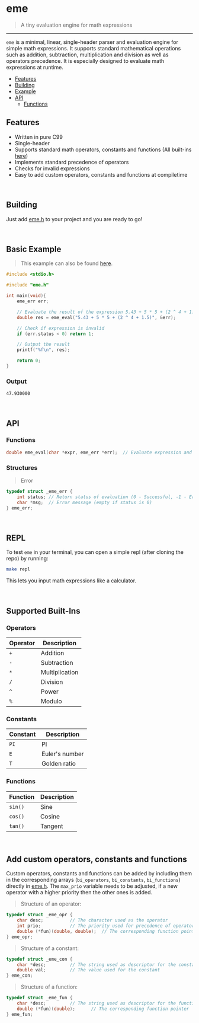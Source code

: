 # eme
> A tiny evaluation engine for math expressions

--- 

`eme` is a minimal, linear, single-header parser and evaluation engine for simple math expressions. It supports standard mathematical operations such as addition, subtraction, multiplication and division as well as operators precedence. It is especially designed to evaluate math expressions at runtime.

- [Features](#features)
- [Building](#building)
- [Example](#basic-example)
- [API](#api)
  - [Functions](#functions)

## Features
- Written in pure C99
- Single-header
- Supports standard math operators, constants and functions (All built-ins [here](#supported-built-ins))
- Implements standard precedence of operators
- Checks for invalid expressions
- Easy to add custom operators, constants and functions at compiletime

<br>

## Building
Just add [eme.h](https://github.com/Flederossi/eme/blob/main/eme.h) to your project and you are ready to go!

<br>

## Basic Example

> This example can also be found [here](https://github.com/Flederossi/eme/blob/main/example.c).

```c
#include <stdio.h>

#include "eme.h"

int main(void){
	eme_err err;

	// Evaluate the result of the expression 5.43 + 5 * 5 + (2 ^ 4 + 1.5)
	double res = eme_eval("5.43 + 5 * 5 + (2 ^ 4 + 1.5)", &err);

	// Check if expression is invalid
	if (err.status < 0) return 1;

	// Output the result
	printf("%f\n", res);

	return 0;
}
```

### Output

```
47.930000
```

<br>

## API
### Functions
```c
double eme_eval(char *expr, eme_err *err);	// Evaluate expression and return the result
```

### Structures
> Error
```c
typedef struct _eme_err {
	int status;	// Return status of evaluation (0 - Successful, -1 - Error)
	char *msg;	// Error message (empty if status is 0)
} eme_err;
```

<br>

## REPL
To test `eme` in your terminal, you can open a simple repl (after cloning the repo) by running:

```sh
make repl
```

This lets you input math expressions like a calculator.

<br>

## Supported Built-Ins
### Operators
| Operator | Description |
| - | - |
| `+` | Addition |
| `-` | Subtraction |
| `*` | Multiplication |
| `/` | Division |
| `^` | Power |
| `%` | Modulo |

### Constants
| Constant | Description |
| - | - |
| `PI` | PI |
| `E` | Euler's number |
| `T` | Golden ratio |

### Functions
| Function | Description |
| - | - |
| `sin()`| Sine |
| `cos()` | Cosine |
| `tan()` | Tangent |

<br>

## Add custom operators, constants and functions
Custom operators, constants and functions can be added by including them in the corresponding arrays (`bi_operators`, `bi_constants`, `bi_functions`) directly in [eme.h](https://github.com/Flederossi/eme/blob/main/eme.h). The `max_prio` variable needs to be adjusted, if a new operator with a higher priority then the other ones is added.
> Structure of an operator:
```c
typedef struct _eme_opr {
	char desc;			// The character used as the operator
	int prio;			// The priority used for precedence of operators
	double (*fun)(double, double);	// The corresponding function pointer to execute the operation
} eme_opr;
```
> Structure of a constant:
```c
typedef struct _eme_con {
	char *desc;			// The string used as descriptor for the constant
	double val;			// The value used for the constant
} eme_con;
```
> Structure of a function:
```c
typedef struct _eme_fun {
	char *desc;			// The string used as descriptor for the function
	double (*fun)(double);		// The corresponding function pointer
} eme_fun;
```
